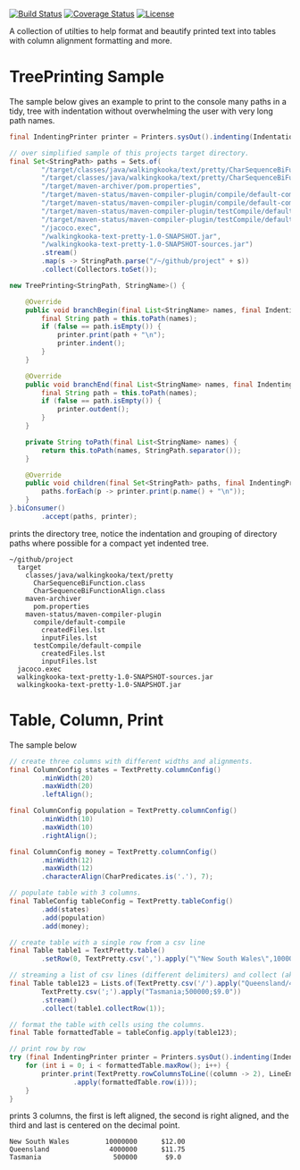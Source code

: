 [![Build Status](https://travis-ci.com/mP1/walkingkooka-text-pretty.svg?branch=master)](https://travis-ci.com/mP1/walkingkooka-text-pretty.svg?branch=master)
[![Coverage Status](https://coveralls.io/repos/github/mP1/walkingkooka-text-pretty/badge.svg?branch=master)](https://coveralls.io/github/mP1/walkingkooka-text-pretty?branch=master)
[![License](https://img.shields.io/badge/License-Apache%202.0-blue.svg)](https://opensource.org/licenses/Apache-2.0)

A collection of utilties to help format and beautify printed text into tables with column alignment formatting and more.


# TreePrinting Sample

The sample below gives an example to print to the console many paths in a tidy, tree with indentation without overwhelming
the user with very long path names.

```java
final IndentingPrinter printer = Printers.sysOut().indenting(Indentation.with("  "));

// over simplified sample of this projects target directory.
final Set<StringPath> paths = Sets.of(
        "/target/classes/java/walkingkooka/text/pretty/CharSequenceBiFunction.class",
        "/target/classes/java/walkingkooka/text/pretty/CharSequenceBiFunctionAlign.class", // some class files...
        "/target/maven-archiver/pom.properties",
        "/target/maven-status/maven-compiler-plugin/compile/default-compile/createdFiles.lst",
        "/target/maven-status/maven-compiler-plugin/compile/default-compile/inputFiles.lst",
        "/target/maven-status/maven-compiler-plugin/testCompile/default-compile/createdFiles.lst",
        "/target/maven-status/maven-compiler-plugin/testCompile/default-compile/inputFiles.lst",
        "/jacoco.exec",
        "/walkingkooka-text-pretty-1.0-SNAPSHOT.jar",
        "/walkingkooka-text-pretty-1.0-SNAPSHOT-sources.jar")
        .stream()
        .map(s -> StringPath.parse("/~/github/project" + s))
        .collect(Collectors.toSet());

new TreePrinting<StringPath, StringName>() {

    @Override
    public void branchBegin(final List<StringName> names, final IndentingPrinter printer) {
        final String path = this.toPath(names);
        if (false == path.isEmpty()) {
            printer.print(path + "\n");
            printer.indent();
        }
    }

    @Override
    public void branchEnd(final List<StringName> names, final IndentingPrinter printer) {
        final String path = this.toPath(names);
        if (false == path.isEmpty()) {
            printer.outdent();
        }
    }

    private String toPath(final List<StringName> names) {
        return this.toPath(names, StringPath.separator());
    }

    @Override
    public void children(final Set<StringPath> paths, final IndentingPrinter printer) {
        paths.forEach(p -> printer.print(p.name() + "\n"));
    }
}.biConsumer()
        .accept(paths, printer);
```

prints the directory tree, notice the indentation and grouping of directory paths where possible for a compact yet
indented tree.

```text
~/github/project
  target
    classes/java/walkingkooka/text/pretty
      CharSequenceBiFunction.class
      CharSequenceBiFunctionAlign.class
    maven-archiver
      pom.properties
    maven-status/maven-compiler-plugin
      compile/default-compile
        createdFiles.lst
        inputFiles.lst
      testCompile/default-compile
        createdFiles.lst
        inputFiles.lst
  jacoco.exec
  walkingkooka-text-pretty-1.0-SNAPSHOT-sources.jar
  walkingkooka-text-pretty-1.0-SNAPSHOT.jar
```



# Table, Column, Print

The sample below
```java
// create three columns with different widths and alignments.
final ColumnConfig states = TextPretty.columnConfig()
        .minWidth(20)
        .maxWidth(20)
        .leftAlign();

final ColumnConfig population = TextPretty.columnConfig()
        .minWidth(10)
        .maxWidth(10)
        .rightAlign();

final ColumnConfig money = TextPretty.columnConfig()
        .minWidth(12)
        .maxWidth(12)
        .characterAlign(CharPredicates.is('.'), 7);

// populate table with 3 columns.
final TableConfig tableConfig = TextPretty.tableConfig()
        .add(states)
        .add(population)
        .add(money);

// create table with a single row from a csv line
final Table table1 = TextPretty.table()
        .setRow(0, TextPretty.csv(',').apply("\"New South Wales\",10000000,$12.00"));

// streaming a list of csv lines (different delimiters) and collect (aka add to table)
final Table table123 = Lists.of(TextPretty.csv('/').apply("Queensland/4000000/$11.75"),
        TextPretty.csv(';').apply("Tasmania;500000;$9.0"))
        .stream()
        .collect(table1.collectRow(1));

// format the table with cells using the columns.
final Table formattedTable = tableConfig.apply(table123);

// print row by row
try (final IndentingPrinter printer = Printers.sysOut().indenting(Indentation.with("  "))) {
    for (int i = 0; i < formattedTable.maxRow(); i++) {
        printer.print(TextPretty.rowColumnsToLine((column -> 2), LineEnding.SYSTEM)
                .apply(formattedTable.row(i)));
    }
}
```

prints 3 columns, the first is left aligned, the second is right aligned, and the third and last is centered on the decimal 
point.

```text
New South Wales         10000000      $12.00
Queensland               4000000      $11.75
Tasmania                  500000       $9.0
```
